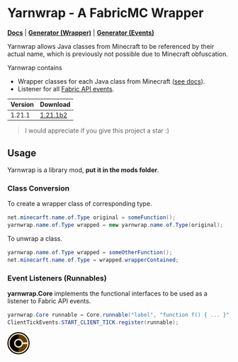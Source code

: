 # Yarnwrap - A FabricMC Wrapper

[**Docs**](https://fabriccore.github.io/yarnwrap/) | [**Generator (Wrapper)**](https://github.com/FabricCore/yarn-wrapper-gen) | [**Generator (Events)**](https://github.com/FabricCore/fabric_event_mappers)

Yarnwrap allows Java classes from Minecraft to be referenced by their actual name, which is previously not possible due to Minecraft obfuscation.

Yarnwrap contains

- Wrapper classes for each Java class from Minecraft ([see docs](https://fabriccore.github.io/yarnwrap/)).
- Listener for all [Fabric API events](https://wiki.fabricmc.net/tutorial:event_index).

| Version | Download                                                                                            |
| ------- | --------------------------------------------------------------------------------------------------- |
| 1.21.1  | [1.21.1b2](https://github.com/FabricCore/yarnwrap/releases/download/1.21.1b2/yarnwrap-1.21.1b2.jar) |

> I would appreciate if you give this project a star :)

## Usage

Yarnwrap is a library mod, **put it in the mods folder**.

### Class Conversion

To create a wrapper class of corresponding type.

```java
net.minecarft.name.of.Type original = someFunction();
yarnwrap.name.of.Type wrapped = new yarnwrap.name.of.Type(original);
```

To unwrap a class.

```java
yarnwrap.name.of.Type wrapped = someOtherFunction();
net.minecarft.name.of.Type = wrapped.wrapperContained;
```

### Event Listeners (Runnables)

**yarnwrap.Core** implements the functional interfaces to be used as a listener to Fabric API events.

```java
yarnwrap.Core runnable = Core.runnable("label", "function f() { ... }");
ClientTickEvents.START_CLIENT_TICK.register(runnable);
```

<img src="./src/main/resources/assets/template/icon.png" width=50px>
